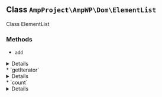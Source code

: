 ## Class `AmpProject\AmpWP\Dom\ElementList`

Class ElementList

### Methods
* `add`

<details>

```php
public add( DOMElement $element, DOMElement $caption = null )
```

Adds an element to the list, possibly with a caption.


</details>
* `getIterator`

<details>

```php
public getIterator()
```

Gets an iterator with the elements.

This together with the IteratorAggregate turns the object into a &quot;Traversable&quot;, so you can just foreach over it and receive its elements in the correct type.


</details>
* `count`

<details>

```php
public count()
```

Gets the count of the elements.


</details>
